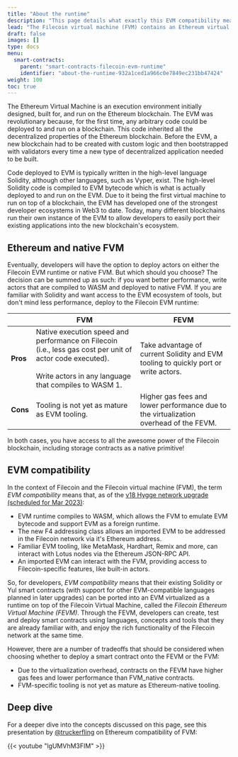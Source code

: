 ```yaml
---
title: "About the runtime"
description: "This page details what exactly this EVM compatibility means, and any other information that Ethereum developers may need to build applications on the Filecoin virtual machine."
lead: "The Filecoin virtual machine (FVM) contains an Ethereum virtual machine (EVM) runtime, allowing Ethereum and Solidity developers to run their contracts on the FVM with little to no modifications. This page details what exactly this EVM compatibility means, and any other information that Ethereum developers may need before building applications on the FVM."
draft: false
images: []
type: docs
menu:
  smart-contracts:
    parent: "smart-contracts-filecoin-evm-runtime"
    identifier: "about-the-runtime-932a1ced1a966c0e7849ec231bb47424"
weight: 100
toc: true
---
```


The Ethereum Virtual Machine is an execution environment initially designed, built for, and run on the Ethereum blockchain. The EVM was revolutionary because, for the first time, any arbitrary code could be deployed to and run on a blockchain. This code inherited all the decentralized properties of the Ethereum blockchain. Before the EVM, a new blockchain had to be created with custom logic and then bootstrapped with validators every time a new type of decentralized application needed to be built.

Code deployed to EVM is typically written in the high-level language Solidity, although other languages, such as Vyper, exist. The high-level Solidity code is compiled to EVM bytecode which is what is actually deployed to and run on the EVM. Due to it being the first virtual machine to run on top of a blockchain, the EVM has developed one of the strongest developer ecosystems in Web3 to date. Today, many different blockchains run their own instance of the EVM to allow developers to easily port their existing applications into the new blockchain's ecosystem.

## Ethereum and native FVM

Eventually, developers will have the option to deploy actors on either the Filecoin EVM runtime or native FVM. But which should you choose? The decision can be summed up as such: if you want better performance, write actors that are compiled to WASM and deployed to native FVM. If you are familiar with Solidity and want access to the EVM ecosystem of tools, but don't mind less performance, deploy to the Filecoin EVM runtime:

| &nbsp; | FVM | FEVM |
| ------ | --- | ---- |
| **Pros** | Native execution speed and performance on Filecoin (i.e., less gas cost per unit of actor code executed).<br><br>Write actors in any language that compiles to WASM 1. | Take advantage of current Solidity and EVM tooling to quickly port or write actors.
| **Cons** | Tooling is not yet as mature as EVM tooling. | Higher gas fees and lower performance due to the virtualization overhead of the FEVM. |

In both cases, you have access to all the awesome power of the Filecoin blockchain, including storage contracts as a native primitive!

## EVM compatibility

In the context of Filecoin and the Filecoin virtual machine (FVM), the term _EVM compatibility_ means that, as of the [v18 Hygge network upgrade (scheduled for Mar 2023)](https://github.com/filecoin-project/community/discussions/74?sort=new#discussioncomment-4313888):

- EVM runtime compiles to WASM, which allows the FVM to emulate EVM bytecode and support EVM as a foreign runtime.
- The new F4 addressing class allows an imported EVM to be addressed in the Filecoin network via it's Ethereum address.
- Familiar EVM tooling, like MetaMask, Hardhart, Remix and more, can interact with Lotus nodes via the Ethereum JSON-RPC API.
- An imported EVM can interact with the FVM, providing access to Filecoin-specific features, like built-in actors.

So, for developers, _EVM compatibility_ means that their existing Solidity or Yul smart contracts (with support for other EVM-compatible languages planned in later upgrades) can be ported into an EVM virtualized as a runtime on top of the Filecoin Virtual Machine, called the _Filecoin Ethereum Virtual Machine (FEVM)_. Through the FEVM, developers can create, test and deploy smart contracts using languages, concepts and tools that they are already familiar with, and enjoy the rich functionality of the Filecoin network at the same time.

However, there are a number of tradeoffs that should be considered when choosing whether to deploy a smart contract onto the FEVM or the FVM:

- Due to the virtualization overhead, contracts on the FEVM have higher gas fees and lower performance than FVM_native contracts.
- FVM-specific tooling is not yet as mature as Ethereum-native tooling.

## Deep dive 

For a deeper dive into the concepts discussed on this page, see this presentation by [@truckerfling]('https://twitter.com/truckerfling') on Ethereum compatibility of FVM:

{{< youtube "lgUMVhM3FIM" >}}
